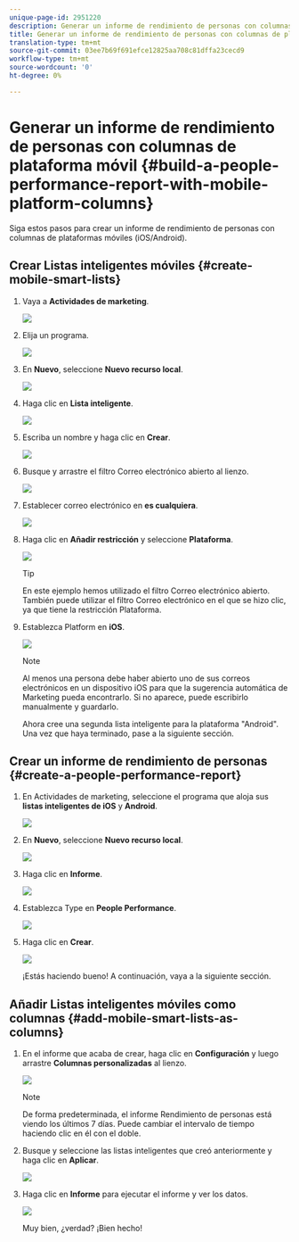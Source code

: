 ```yaml
---
unique-page-id: 2951220
description: Generar un informe de rendimiento de personas con columnas de plataforma móvil - Documentos de marketing - Documentación del producto
title: Generar un informe de rendimiento de personas con columnas de plataforma móvil
translation-type: tm+mt
source-git-commit: 03ee7b69f691efce12825aa708c81dffa23cecd9
workflow-type: tm+mt
source-wordcount: '0'
ht-degree: 0%

---
```



# Generar un informe de rendimiento de personas con columnas de plataforma móvil {#build-a-people-performance-report-with-mobile-platform-columns}

Siga estos pasos para crear un informe de rendimiento de personas con columnas de plataformas móviles (iOS/Android).

## Crear Listas inteligentes móviles {#create-mobile-smart-lists}

1. Vaya a **Actividades de marketing**.

   ![](assets/ma.png)

1. Elija un programa.

   ![](assets/two-1.png)

1. En **Nuevo**, seleccione **Nuevo recurso local**.

   ![](assets/three-1.png)

1. Haga clic en **Lista inteligente**.

   ![](assets/four-1.png)

1. Escriba un nombre y haga clic en **Crear**.

   ![](assets/five-1.png)

1. Busque y arrastre el filtro Correo electrónico abierto al lienzo.

   ![](assets/six-1.png)

1. Establecer correo electrónico en **es cualquiera**.

   ![](assets/seven.png)

1. Haga clic en **Añadir restricción** y seleccione **Plataforma**.

   ![](assets/eight.png)

   >[!TIP]
   >
   >En este ejemplo hemos utilizado el filtro Correo electrónico abierto. También puede utilizar el filtro Correo electrónico en el que se hizo clic, ya que tiene la restricción Plataforma.

1. Establezca Platform en **iOS**.

   ![](assets/nine.png)

   >[!NOTE]
   >
   >Al menos una persona debe haber abierto uno de sus correos electrónicos en un dispositivo iOS para que la sugerencia automática de Marketing pueda encontrarlo. Si no aparece, puede escribirlo manualmente y guardarlo.

   Ahora cree una segunda lista inteligente para la plataforma &quot;Android&quot;. Una vez que haya terminado, pase a la siguiente sección.

## Crear un informe de rendimiento de personas {#create-a-people-performance-report}

1. En Actividades de marketing, seleccione el programa que aloja sus **listas inteligentes de iOS** y **Android**.

   ![](assets/ten.png)

1. En **Nuevo**, seleccione **Nuevo recurso local**.

   ![](assets/eleven.png)

1. Haga clic en **Informe**.

   ![](assets/twelve.png)

1. Establezca Type en **People Performance**.

   ![](assets/thirteen.png)

1. Haga clic en **Crear**.

   ![](assets/fourteen.png)

   ¡Estás haciendo bueno! A continuación, vaya a la siguiente sección.

## Añadir Listas inteligentes móviles como columnas {#add-mobile-smart-lists-as-columns}

1. En el informe que acaba de crear, haga clic en **Configuración** y luego arrastre **Columnas personalizadas** al lienzo.

   ![](assets/fifteen.png)

   >[!NOTE]
   >
   >De forma predeterminada, el informe Rendimiento de personas está viendo los últimos 7 días. Puede cambiar el intervalo de tiempo haciendo clic en él con el doble.

1. Busque y seleccione las listas inteligentes que creó anteriormente y haga clic en **Aplicar**.

   ![](assets/sixteen.png)

1. Haga clic en **Informe** para ejecutar el informe y ver los datos.

   ![](assets/seventeen.png)

   Muy bien, ¿verdad? ¡Bien hecho!
